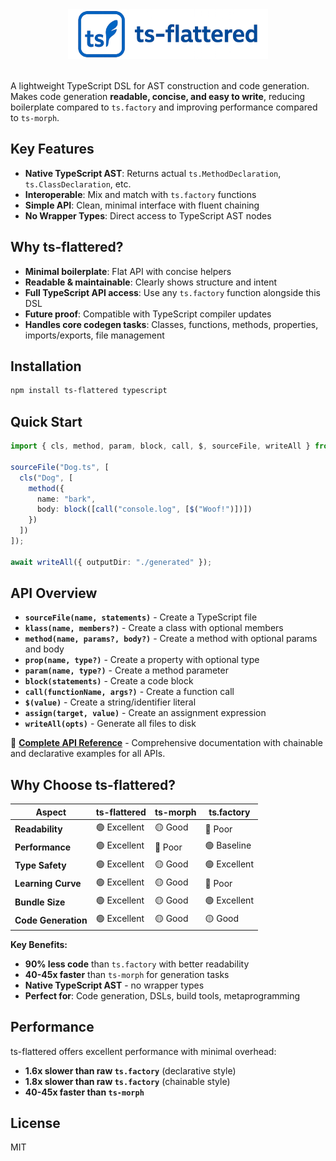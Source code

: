 <center><img src="banner.webp" width="320px"/></center>
<br/>

A lightweight TypeScript DSL for AST construction and code generation. Makes code generation **readable, concise, and easy to write**, reducing boilerplate compared to `ts.factory` and improving performance compared to `ts-morph`.

## Key Features

- **Native TypeScript AST**: Returns actual `ts.MethodDeclaration`, `ts.ClassDeclaration`, etc.
- **Interoperable**: Mix and match with `ts.factory` functions
- **Simple API**: Clean, minimal interface with fluent chaining
- **No Wrapper Types**: Direct access to TypeScript AST nodes

## Why ts-flattered?

- **Minimal boilerplate**: Flat API with concise helpers
- **Readable & maintainable**: Clearly shows structure and intent
- **Full TypeScript API access**: Use any `ts.factory` function alongside this DSL
- **Future proof**: Compatible with TypeScript compiler updates
- **Handles core codegen tasks**: Classes, functions, methods, properties, imports/exports, file management

## Installation

```bash
npm install ts-flattered typescript
```

## Quick Start

```typescript
import { cls, method, param, block, call, $, sourceFile, writeAll } from "ts-flattered";

sourceFile("Dog.ts", [
  cls("Dog", [
    method({
      name: "bark",
      body: block([call("console.log", [$("Woof!")])])
    })
  ])
]);

await writeAll({ outputDir: "./generated" });
```

## API Overview

- **`sourceFile(name, statements)`** - Create a TypeScript file
- **`klass(name, members?)`** - Create a class with optional members
- **`method(name, params?, body?)`** - Create a method with optional params and body
- **`prop(name, type?)`** - Create a property with optional type
- **`param(name, type?)`** - Create a method parameter
- **`block(statements)`** - Create a code block
- **`call(functionName, args?)`** - Create a function call
- **`$(value)`** - Create a string/identifier literal
- **`assign(target, value)`** - Create an assignment expression
- **`writeAll(opts)`** - Generate all files to disk

📖 **[Complete API Reference](API.md)** - Comprehensive documentation with chainable and declarative examples for all APIs.

## Why Choose ts-flattered?

| Aspect | ts-flattered | ts-morph | ts.factory |
|--------|-------------|----------|------------|
| **Readability** | 🟢 Excellent | 🟡 Good | 🔴 Poor |
| **Performance** | 🟢 Excellent | 🔴 Poor | 🟢 Baseline |
| **Type Safety** | 🟢 Excellent | 🟡 Good | 🟢 Excellent |
| **Learning Curve** | 🟢 Excellent | 🟡 Good | 🔴 Poor |
| **Bundle Size** | 🟢 Excellent | 🟡 Good | 🟢 Excellent |
| **Code Generation** | 🟢 Excellent | 🟡 Good | 🟡 Good |

**Key Benefits:**
- **90% less code** than `ts.factory` with better readability
- **40-45x faster** than `ts-morph` for generation tasks
- **Native TypeScript AST** - no wrapper types
- **Perfect for**: Code generation, DSLs, build tools, metaprogramming

## Performance

ts-flattered offers excellent performance with minimal overhead:

- **1.6x slower than raw `ts.factory`** (declarative style)
- **1.8x slower than raw `ts.factory`** (chainable style)
- **40-45x faster than `ts-morph`**

## License

MIT
